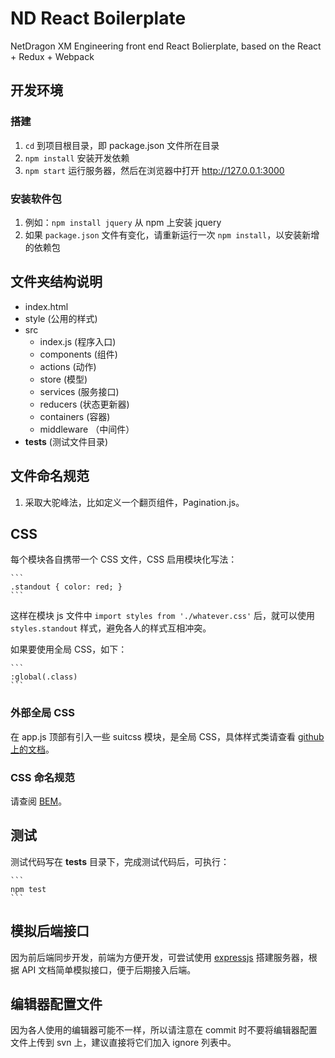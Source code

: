 # ND React Boilerplate
NetDragon XM Engineering front end React Bolierplate, based on the React + Redux + Webpack


## 开发环境

### 搭建

1. `cd` 到项目根目录，即 package.json 文件所在目录
2. `npm install` 安装开发依赖
3. `npm start` 运行服务器，然后在浏览器中打开 http://127.0.0.1:3000

### 安装软件包

1. 例如：`npm install jquery` 从 npm 上安装 jquery
2. 如果 `package.json` 文件有变化，请重新运行一次 `npm install`，以安装新增的依赖包


## 文件夹结构说明

- index.html
- style (公用的样式)
- src
  - index.js (程序入口)
  - components (组件)
  - actions (动作)
  - store (模型)
  - services (服务接口)
  - reducers (状态更新器)
  - containers (容器)
  - middleware （中间件）
- __tests__ (测试文件目录)

## 文件命名规范

1. 采取大驼峰法，比如定义一个翻页组件，Pagination.js。

## CSS

每个模块各自携带一个 CSS 文件，CSS 启用模块化写法：

    ```
    .standout { color: red; }
    ```
这样在模块 js 文件中 `import styles from './whatever.css'` 后，就可以使用 `styles.standout` 样式，避免各人的样式互相冲突。

如果要使用全局 CSS，如下：

    ```
    :global(.class)
    ```
### 外部全局 CSS

在 app.js 顶部有引入一些 suitcss 模块，是全局 CSS，具体样式类请查看 [github 上的文档](https://github.com/suitcss/utils)。

### CSS 命名规范

请查阅 [BEM](https://en.bem.info/method/definitions/ "BEM 的定义")。

## 测试

测试代码写在 __tests__ 目录下，完成测试代码后，可执行：

    ```
    npm test
    ```

## 模拟后端接口

因为前后端同步开发，前端为方便开发，可尝试使用 [expressjs](https://github.com/chenxsan/express) 搭建服务器，根据 API 文档简单模拟接口，便于后期接入后端。

## 编辑器配置文件

因为各人使用的编辑器可能不一样，所以请注意在 commit 时不要将编辑器配置文件上传到 svn 上，建议直接将它们加入 ignore 列表中。
